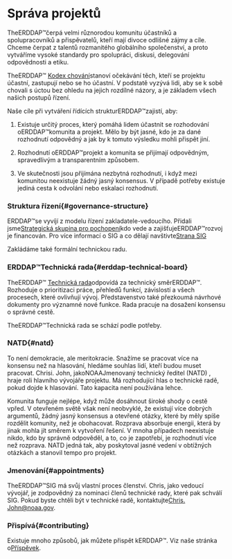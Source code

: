 # Správa projektů

TheERDDAP™čerpá velmi různorodou komunitu účastníků a spolupracovníků a přispěvatelů, kteří mají divoce odlišné zájmy a cíle. Chceme čerpat z talentů rozmanitého globálního společenství, a proto vytváříme vysoké standardy pro spolupráci, diskusi, delegování odpovědnosti a etiku.

TheERDDAP™ [Kodex chování](https://github.com/ERDDAP/erddap/blob/main/CODE_OF_CONDUCT.md)stanoví očekávání těch, kteří se projektu účastní, zastupují nebo se ho účastní. V podstatě vyzývá lidi, aby se k sobě chovali s úctou bez ohledu na jejich rozdílné názory, a je základem všech našich postupů řízení.

Naše cíle při vytváření řídících strukturERDDAP™zajistí, aby:

1. Existuje určitý proces, který pomáhá lidem účastnit se rozhodování oERDDAP™komunita a projekt. Mělo by být jasné, kdo je za dané rozhodnutí odpovědný a jak by k tomuto výsledku mohli přispět jiní.

2. Rozhodnutí oERDDAP™projekt a komunita se přijímají odpovědným, spravedlivým a transparentním způsobem.

3. Ve skutečnosti jsou přijímána nezbytná rozhodnutí, i když mezi komunitou neexistuje žádný jasný konsensus. V případě potřeby existuje jediná cesta k odvolání nebo eskalaci rozhodnutí.


### Struktura řízení{#governance-structure} 

ERDDAP™se vyvíjí z modelu řízení zakladatele-vedoucího. Přidali jsme[Strategická skupina pro pochopení](/StrategicInsightGroup)kdo vede a zajišťujeERDDAP™rozvoj je financován. Pro více informací o SIG a co dělají navštivte[Strana SIG](/StrategicInsightGroup)

Zakládáme také formální technickou radu.


### ERDDAP™Technická rada{#erddap-technical-board} 

TheERDDAP™ [Technická rada](/technical-board)odpovídá za technický směrERDDAP™. Rozhoduje o prioritizaci práce, přehledů funkcí, závislostí a všech procesech, které ovlivňují vývoj. Představenstvo také přezkoumá návrhové dokumenty pro významné nové funkce. Rada pracuje na dosažení konsensu o správné cestě.

TheERDDAP™Technická rada se schází podle potřeby.


### NATD{#natd} 

To není demokracie, ale meritokracie. Snažíme se pracovat více na konsensu než na hlasování, hledáme souhlas lidí, kteří budou muset pracovat. Chrisi. John, jakoNOAAJmenovaný technický ředitel (NATD) , hraje roli hlavního vývojáře projektu. Má rozhodující hlas o technické radě, pokud dojde k hlasování. Tato kapacita není používána lehce.

Komunita funguje nejlépe, když může dosáhnout široké shody o cestě vpřed. V otevřeném světě však není neobvyklé, že existují více dobrých argumentů, žádný jasný konsensus a otevřené otázky, které by měly spíše rozdělit komunity, než je obohacovat. Rozprava absorbuje energii, která by jinak mohla jít směrem k vytvoření řešení. V mnoha případech neexistuje nikdo, kdo by správně odpověděl, a to, co je zapotřebí, je rozhodnutí více než rozprava. NATD jedná tak, aby poskytoval jasné vedení v obtížných otázkách a stanovil tempo pro projekt.


### Jmenování{#appointments} 

TheERDDAP™SIG má svůj vlastní proces členství. Chris, jako vedoucí vývojář, je zodpovědný za nominaci členů technické rady, které pak schválí SIG. Pokud byste chtěli být v technické radě, kontaktujte[Chris. John@noaa.gov](mailto:chris.john@noaa.gov).


### Přispívá{#contributing} 

Existuje mnoho způsobů, jak můžete přispět kERDDAP™. Viz naše stránka o[Příspěvek](/docs/contributing).
